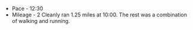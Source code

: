 - Pace - 12:30
- Mileage - 2
Cleanly ran 1.25 miles at 10:00. The rest was a combination of walking and running.